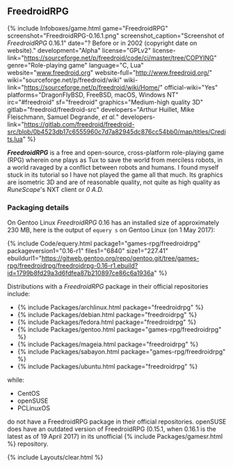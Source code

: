 ## FreedroidRPG
{% include Infoboxes/game.html game="FreedroidRPG" screenshot="FreedroidRPG-0.16.1.png" screenshot_caption="Screenshot of <i>FreedroidRPG</i> 0.16.1" date="? Before or in 2002 (copyright date on website)." development="Alpha" license="GPLv2" license-link="https://sourceforge.net/p/freedroid/code/ci/master/tree/COPYING" genre="Role-playing game" language="C, Lua" website="www.freedroid.org" website-full="http://www.freedroid.org/" wiki="sourceforge.net/p/freedroid/wiki" wiki-link="https://sourceforge.net/p/freedroid/wiki/Home/" official-wiki="Yes" platforms="DragonFlyBSD, FreeBSD, macOS, Windows NT" irc="#freedroid" sf="freedroid" graphics="Medium-high quality 3D" gitlab="freedroid/freedroid-src" developers="Arthur Huillet, Mike Fleischmann, Samuel Degrande, <i>et al.</i>" developers-link="https://gitlab.com/freedroid/freedroid-src/blob/0b4523db17c6555960c7d7a82945dc876cc54bb0/map/titles/Credits.lua" %}

***FreedroidRPG*** is a free and open-source, cross-platform role-playing game (RPG) wherein one plays as Tux to save the world from merciless robots, in a world ravaged by a conflict between robots and humans. I found myself stuck in its tutorial so I have not played the game all that much. Its graphics are isometric 3D and are of reasonable quality, not quite as high quality as *RuneScape*'s NXT client or *0 A.D.*

### Packaging details
On Gentoo Linux *FreedroidRPG* 0.16 has an installed size of approximately 230 MB, here is the output of `equery s` on Gentoo Linux (on 1 May 2017):

{% include Code/equery.html package1="games-rpg/freedroidrpg" packageversion1="0.16-r1" files1="6840" size1="227.41" ebuildurl1="https://gitweb.gentoo.org/repo/gentoo.git/tree/games-rpg/freedroidrpg/freedroidrpg-0.16-r1.ebuild?id=1799b8fd29a3d6fdfea87b210897ce86c6a1936a" %}

Distributions with a *FreedroidRPG* package in their official repositories include:

* {% include Packages/archlinux.html package="freedroidrpg" %}
* {% include Packages/debian.html package="freedroidrpg" %}
* {% include Packages/fedora.html package="freedroidrpg" %}
* {% include Packages/gentoo.html package="games-rpg/freedroidrpg" %}
* {% include Packages/mageia.html package="freedroidrpg" %}
* {% include Packages/sabayon.html package="games-rpg/freedroidrpg" %}
* {% include Packages/ubuntu.html package="freedroidrpg" %}

while:

* CentOS
* openSUSE
* PCLinuxOS

do not have a FreedroidRPG package in their official repositories. openSUSE does have an outdated version of FreedroidRPG (0.15.1, when 0.16.1 is the latest as of 19 April 2017) in its unofficial {% include Packages/gamesr.html %} repository.

{% include Layouts/clear.html %}

